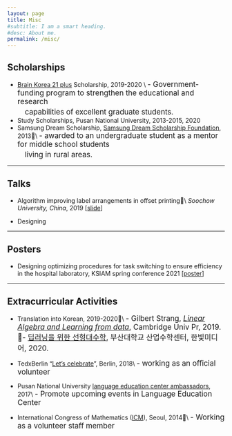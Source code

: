 ```yaml
---
layout: page
title: Misc
#subtitle: I am a smart heading.
#desc: About me.
permalink: /misc/
---
```





## Scholarships
- [Brain Korea 21 plus](https://bk21four.nrf.re.kr/sub01/sub111/list.do) Scholarship, 2019-2020 \\
<span style="font-size:17px">  - Government-funding program to strengthen the educational and research <br>  　capabilities of excellent graduate students. </span>
- Study Scholarships, Pusan National University, 2013-2015, 2020
- Samsung Dream Scholarship, [Samsung Dream Scholarship Foundation](http://eng.sdream.or.kr/wwd/wwd01.html#wwd_menu), 2013\\
<span style="font-size:17px">  - awarded to an undergraduate student as a mentor for middle school students <br>  　living in rural areas. </span>


---

## Talks
- Algorithm improving label arrangements in offset printing\\
_Soochow University, China_, 2019 [[slide](https://drive.google.com/file/d/1I_JnNf0o1U7M9UGkqkpAWHgvd9MIouDI/view?usp=sharing)]

- Designing

---

## Posters
- Designing optimizing procedures for task switching to ensure efficiency in the hospital laboratory, KSIAM
spring conference 2021 [[poster](https://drive.google.com/file/d/19dgoD53g2GM5YICSBB9epQtRK3Zv-pjF/view?usp=sharing)]

---

## Extracurricular Activities
- Translation into Korean, 2019-2020\\
<span style="font-size:17px">- Gilbert Strang, _[Linear Algebra and Learning from data](http://math.mit.edu/~gs/learningfromdata/)_, Cambridge Univ Pr, 2019.<br>- [딥러닝을 위한 선형대수학](https://www.hanbit.co.kr/store/books/look.php?p_code=B9479195027), 부산대학교 산업수학센터, 한빛미디어, 2020.  </span>



- TedxBerlin “[Let’s celebrate](https://www.tedxberlin.de/en/)”, Berlin, 2018\\
<span style="font-size:17px">- working as an official volunteer  </span>

- Pusan National University [language education center ambassadors](https://m.facebook.com/PNULEI/), 2017\\
<span style="font-size:17px">- Promote upcoming events in Language Education Center  </span>


- International Congress of Mathematics ([ICM](http://www.icm2014.org/)), Seoul, 2014\\
<span style="font-size:17px">- Working as a volunteer staff member  </span>
